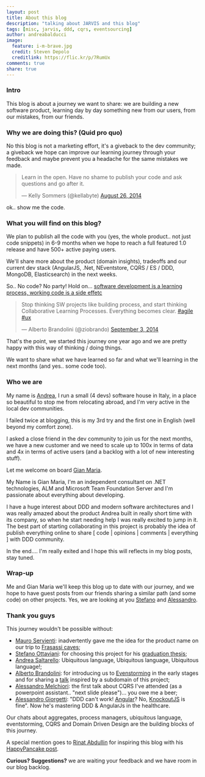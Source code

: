 ```yaml
---
layout: post
title: About this blog
description: "talking about JARVIS and this blog"
tags: [misc, jarvis, ddd, cqrs, eventsourcing]
author: andreabalducci
image:
  feature: i-m-brave.jpg
  credit: Steven Depolo
  creditlink: https://flic.kr/p/7RumUx
comments: true
share: true
---
```

### Intro
This blog is about a journey we want to share: we are building a new software product, learning day by day something new from our users, from our mistakes, from our friends.

### Why we are doing this? (Quid pro quo)
No this blog is not a marketing effort, it's a giveback to the dev community; a giveback we hope can improve our learning journey through your feedback and maybe prevent you a headache for the same mistakes we made.

<blockquote class="twitter-tweet" ><p>Learn in the open. Have no shame to publish your code and ask questions and go after it.</p>&mdash; Kelly Sommers (@kellabyte) <a href="https://twitter.com/kellabyte/status/504105483569860608">August 26, 2014</a></blockquote>

ok.. show me the code.

### What you will find on this blog?
We plan to publish all the code with you (yes, the whole product.. not just code snippets) in 6-9 months when we hope to reach a full featured 1.0 release and have 500+ active paying users.

We'll share more about the product (domain insights), tradeoffs and our current dev stack (AngularJS, .Net, NEventstore, CQRS / ES / DDD, MongoDB, Elasticsearch) in the next weeks.

So.. No code? No party! Hold on... [software development is a learning process, working code is a side effetc](http://www.slideshare.net/ziobrando/model-storming)

<blockquote class="twitter-tweet" ><p>Stop thinking SW projects like building process, and start thinking Collaborative Learning Processes. Everything becomes clear. <a href="https://twitter.com/hashtag/agile?src=hash">#agile</a> <a href="https://twitter.com/hashtag/ux?src=hash">#ux</a></p>&mdash; Alberto Brandolini (@ziobrando) <a href="https://twitter.com/ziobrando/status/507156257552470016">September 3, 2014</a></blockquote>

That's the point, we started this journey one year ago and we are pretty happy with this way of thinking / doing things.

We want to share what we have learned so far and what we'll learning in the next months (and yes.. some code too).

### Who we are
My name is [Andrea](/about/andreabalducci/), I run a small (4 devs) software house in Italy, in a place so beautiful to stop me from relocating abroad, and I'm very active in the local dev communities.

I failed twice at blogging, this is my 3rd try and the first one in English (well beyond my comfort zone).

I asked a close friend in the dev community to join us for the next months, we have a new customer and we need to scale up to 100x in terms of data and 4x in terms of active users (and a backlog with a lot of new interesting stuff).

Let me welcome on board [Gian Maria](/about/gianmariaricci/).

My Name is Gian Maria, I'm an independent consultant on .NET technologies, ALM and Microsoft Team Foundation Server and I'm passionate about everything about developing.

I have a huge interest about DDD and modern software architectures and I was really amazed about the product Andrea built in really short time with its company, so when he start needing help I was really excited to jump in it. The best part of starting collaborating in this project is probably the idea of publish everything online to share \[ code \| opinions \| comments \| everything \] with DDD community.

In the end.... I'm really exited and I hope this will reflects in my blog posts, stay tuned.

### Wrap-up
Me and Gian Maria we'll keep this blog up to date with our journey, and we hope to have guest posts from our friends sharing a similar path (and some code) on other projects.
Yes, we are looking at you [Stefano](https://twitter.com/ste8) and  [Alessandro](https://twitter.com/A_Giorgetti).

### Thank you guys
This journey wouldn't be possible without:

- [Mauro Servienti](https://twitter.com/mauroservienti): inadvertently gave me the idea for the product name on our trip to [Frasassi caves](http://www.frasassi.com/);
- [Stefano Ottaviani](https://twitter.com/ste8): for choosing this project for his [graduation thesis](http://blogs.ugidotnet.org/ste8/archive/2014/03/03/pubblicazione-della-tesina-su-ddd-e-cqrs.aspx);
- [Andrea Saltarello](https://twitter.com/andysal74): Ubiquitous language, Ubiquitous language, Ubiquitous language!;
- [Alberto Brandolini](https://twitter.com/ziobrando): for introducing us to [Evenstorming](http://ziobrando.blogspot.it/2013/11/introducing-event-storming.html) in the early stages and for sharing a [talk](http://www.slideshare.net/ziobrando/idea-postit-test-verdi) inspired by a subdomain of this project;
- [Alessandro Melchiori](https://twitter.com/amelchiori): the first talk about CQRS I've attended (as a powerpoint assistant.. "next slide please")... you owe me a beer;
- [Alessandro Giorgetti](https://twitter.com/A_Giorgetti): "DDD can't work! [Angular](https://angularjs.org/)? No, [KnockoutJS](http://knockoutjs.com/) is fine". Now he's mastering DDD & AngularJs in the healthcare.

Our chats about aggregates, process managers, ubiquitous language, eventstorming, CQRS and Domain Driven Design are the building blocks of this journey.

A special mention goes to [Rinat Abdullin](https://twitter.com/abdullin) for inspiring this blog with his [HappyPancake post](http://abdullin.com/long/happypancake/).

<strong>Curious? Suggestions?</strong> we are waiting your feedback and we have room in our blog backlog.


<script async src="//platform.twitter.com/widgets.js" charset="utf-8"></script>

